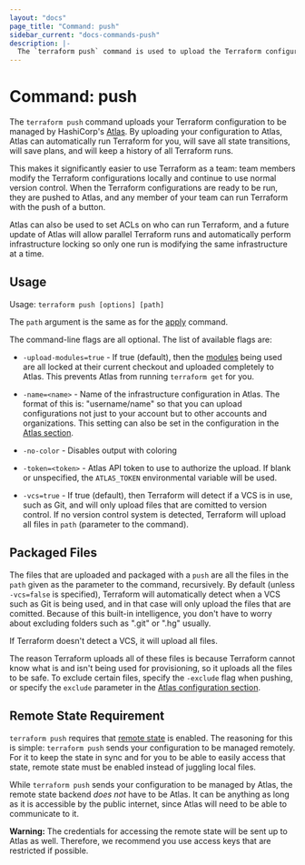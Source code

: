 ```yaml
---
layout: "docs"
page_title: "Command: push"
sidebar_current: "docs-commands-push"
description: |-
  The `terraform push` command is used to upload the Terraform configuration to HashiCorp's Atlas service for automatically managing your infrastructure in the cloud.
---
```


# Command: push

The `terraform push` command uploads your Terraform configuration to
be managed by HashiCorp's [Atlas](https://atlas.hashicorp.com).
By uploading your configuration to Atlas, Atlas can automatically run
Terraform for you, will save all state transitions, will save plans,
and will keep a history of all Terraform runs.

This makes it significantly easier to use Terraform as a team: team
members modify the Terraform configurations locally and continue to
use normal version control. When the Terraform configurations are ready
to be run, they are pushed to Atlas, and any member of your team can
run Terraform with the push of a button.

Atlas can also be used to set ACLs on who can run Terraform, and a
future update of Atlas will allow parallel Terraform runs and automatically
perform infrastructure locking so only one run is modifying the same
infrastructure at a time.

## Usage

Usage: `terraform push [options] [path]`

The `path` argument is the same as for the
[apply](/docs/commands/apply.html) command.

The command-line flags are all optional. The list of available flags are:

* `-upload-modules=true` - If true (default), then the
  [modules](/docs/modules/index.html)
  being used are all locked at their current checkout and uploaded
  completely to Atlas. This prevents Atlas from running `terraform get`
  for you.

* `-name=<name>` - Name of the infrastructure configuration in Atlas.
  The format of this is: "username/name" so that you can upload
  configurations not just to your account but to other accounts and
  organizations. This setting can also be set in the configuration
  in the
  [Atlas section](/docs/configuration/atlas.html).

* `-no-color` - Disables output with coloring

* `-token=<token>` - Atlas API token to use to authorize the upload.
  If blank or unspecified, the `ATLAS_TOKEN` environmental variable
  will be used.

* `-vcs=true` - If true (default), then Terraform will detect if a VCS
  is in use, such as Git, and will only upload files that are comitted to
  version control. If no version control system is detected, Terraform will
  upload all files in `path` (parameter to the command).

## Packaged Files

The files that are uploaded and packaged with a `push` are all the
files in the `path` given as the parameter to the command, recursively.
By default (unless `-vcs=false` is specified), Terraform will automatically
detect when a VCS such as Git is being used, and in that case will only
upload the files that are comitted. Because of this built-in intelligence,
you don't have to worry about excluding folders such as ".git" or ".hg" usually.

If Terraform doesn't detect a VCS, it will upload all files.

The reason Terraform uploads all of these files is because Terraform
cannot know what is and isn't being used for provisioning, so it uploads
all the files to be safe. To exclude certain files, specify the `-exclude`
flag when pushing, or specify the `exclude` parameter in the
[Atlas configuration section](/docs/configuration/atlas.html).

## Remote State Requirement

`terraform push` requires that
[remote state](/docs/commands/remote-config.html)
is enabled. The reasoning for this is simple: `terraform push` sends your
configuration to be managed remotely. For it to keep the state in sync
and for you to be able to easily access that state, remote state must
be enabled instead of juggling local files.

While `terraform push` sends your configuration to be managed by Atlas,
the remote state backend _does not_ have to be Atlas. It can be anything
as long as it is accessible by the public internet, since Atlas will need
to be able to communicate to it.

**Warning:** The credentials for accessing the remote state will be
sent up to Atlas as well. Therefore, we recommend you use access keys
that are restricted if possible.
